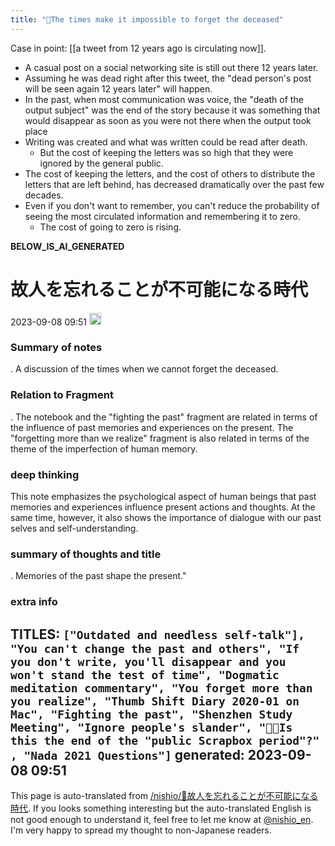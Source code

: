 ```yaml
---
title: "🔁The times make it impossible to forget the deceased"
---
```


Case in point: [[a tweet from 12 years ago is circulating now]].
- A casual post on a social networking site is still out there 12 years later.
- Assuming he was dead right after this tweet, the "dead person's post will be seen again 12 years later" will happen.
- In the past, when most communication was voice, the "death of the output subject" was the end of the story because it was something that would disappear as soon as you were not there when the output took place
- Writing was created and what was written could be read after death.
    - But the cost of keeping the letters was so high that they were ignored by the general public.
- The cost of keeping the letters, and the cost of others to distribute the letters that are left behind, has decreased dramatically over the past few decades.
- Even if you don't want to remember, you can't reduce the probability of seeing the most circulated information and remembering it to zero.
    - The cost of going to zero is rising.

__BELOW_IS_AI_GENERATED__
# 故人を忘れることが不可能になる時代
 2023-09-08 09:51 <img src='https://scrapbox.io/api/pages/nishio-en/omni/icon' alt='omni.icon' height="19.5"/>
### Summary of notes
.
A discussion of the times when we cannot forget the deceased.

### Relation to Fragment
.
The notebook and the "fighting the past" fragment are related in terms of the influence of past memories and experiences on the present. The "forgetting more than we realize" fragment is also related in terms of the theme of the imperfection of human memory.

### deep thinking
This note emphasizes the psychological aspect of human beings that past memories and experiences influence present actions and thoughts. At the same time, however, it also shows the importance of dialogue with our past selves and self-understanding.

### summary of thoughts and title
.
Memories of the past shape the present."

### extra info
TITLES: `["Outdated and needless self-talk"], "You can't change the past and others", "If you don't write, you'll disappear and you won't stand the test of time", "Dogmatic meditation commentary", "You forget more than you realize", "Thumb Shift Diary 2020-01 on Mac", "Fighting the past", "Shenzhen Study Meeting", "Ignore people's slander", "🤖🔁Is this the end of the "public Scrapbox period"?" , "Nada 2021 Questions"]`
generated: 2023-09-08 09:51
---
This page is auto-translated from [/nishio/🔁故人を忘れることが不可能になる時代](https://scrapbox.io/nishio/🔁故人を忘れることが不可能になる時代). If you looks something interesting but the auto-translated English is not good enough to understand it, feel free to let me know at [@nishio_en](https://twitter.com/nishio_en). I'm very happy to spread my thought to non-Japanese readers.